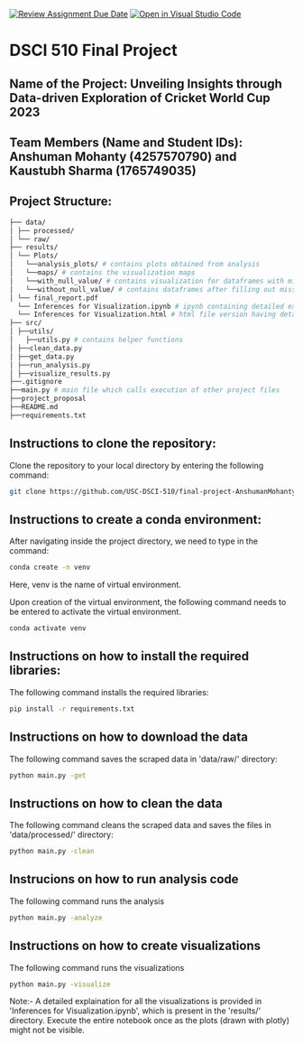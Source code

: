[![Review Assignment Due Date](https://classroom.github.com/assets/deadline-readme-button-24ddc0f5d75046c5622901739e7c5dd533143b0c8e959d652212380cedb1ea36.svg)](https://classroom.github.com/a/h_LXMCrc)
[![Open in Visual Studio Code](https://classroom.github.com/assets/open-in-vscode-718a45dd9cf7e7f842a935f5ebbe5719a5e09af4491e668f4dbf3b35d5cca122.svg)](https://classroom.github.com/online_ide?assignment_repo_id=12837995&assignment_repo_type=AssignmentRepo)
# DSCI 510 Final Project

## Name of the Project: Unveiling Insights through Data-driven Exploration of Cricket World Cup 2023

## Team Members (Name and Student IDs): Anshuman Mohanty (4257570790) and Kaustubh Sharma (1765749035)
## Project Structure:
 ```sh
├── data/
│ ├── processed/
│ └── raw/
├── results/
│ └── Plots/
│   └──analysis_plots/ # contains plots obtained from analysis
│   └──maps/ # contains the visualization maps
│   └──with_null_value/ # contains visualization for dataframes with missing values
│   └──without_null_value/ # contains dataframes after filling out missing values
│ └── final_report.pdf
   └── Inferences for Visualization.ipynb # ipynb containing detailed explanation for visualizations
   └── Inferences for Visualization.html # html file version having detailed explanation for visualizations
├── src/
│ ├──utils/
│   ├──utils.py # contains helper functions
│ ├──clean_data.py
│ ├──get_data.py
│ ├──run_analysis.py
│ ├──visualize_results.py
├──.gitignore
├──main.py # main file which calls execution of other project files
├──project_proposal
├──README.md
├──requirements.txt
  ```
## Instructions to clone the repository:
Clone the repository to your local directory by entering the following command:
  ```sh
  git clone https://github.com/USC-DSCI-510/final-project-AnshumanMohanty-2001.git
  ```

## Instructions to create a conda environment: 

After navigating inside the project directory, we need to type in the command: 
  ```sh
  conda create -n venv
  ```
Here, venv is the name of virtual environment.

Upon creation of the virtual environment, the following command needs to be entered to activate the virtual environment.
  ```sh
  conda activate venv
  ```

## Instructions on how to install the required libraries: 
The following command installs the required libraries: 
  ```sh
  pip install -r requirements.txt
  ```

## Instructions on how to download the data
The following command saves the scraped data in 'data/raw/' directory: 
  ```sh
  python main.py -get
  ```

## Instructions on how to clean the data
The following command cleans the scraped data and saves the files in 'data/processed/' directory: 
  ```sh
  python main.py -clean
  ```
## Instrucions on how to run analysis code
The following command runs the analysis
  ```sh
  python main.py -analyze
  ```

## Instructions on how to create visualizations
The following command runs the visualizations
  ```sh
  python main.py -visualize
  ```

Note:- A detailed explaination for all the visualizations is provided in 'Inferences for Visualization.ipynb', which is present in the 'results/' directory. Execute the entire notebook once as the plots (drawn with plotly) might not be visible. 